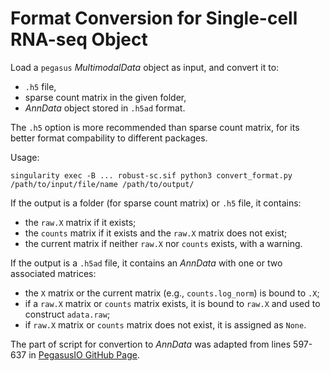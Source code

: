 # Format Conversion for Single-cell RNA-seq Object

Load a `pegasus` *MultimodalData* object as input, and convert it to:
- `.h5` file, 
- sparse count matrix in the given folder,
- *AnnData* object stored in `.h5ad` format.

The `.h5` option is more recommended than sparse count matrix, for its better format compability to different packages.

Usage:
```
singularity exec -B ... robust-sc.sif python3 convert_format.py /path/to/input/file/name /path/to/output/
```

If the output is a folder (for sparse count matrix) or `.h5` file, it contains:
- the `raw.X` matrix if it exists;
- the `counts` matrix if it exists and the `raw.X` matrix does not exist;
- the current matrix if neither `raw.X` nor `counts` exists, with a warning.

If the output is a `.h5ad` file, it contains an *AnnData* with one or two associated matrices:
- the `X` matrix or the current matrix (e.g., `counts.log_norm`) is bound to `.X`;
- if a `raw.X` matrix or `counts` matrix exists, it is bound to `raw.X` and used to construct `adata.raw`;
- if `raw.X` matrix or `counts` matrix does not exist, it is assigned as `None`.

The part of script for convertion to *AnnData* was adapted from lines 597-637 in [PegasusIO GitHub Page](https://github.com/lilab-bcb/pegasusio/blob/master/pegasusio/unimodal_data.py).
